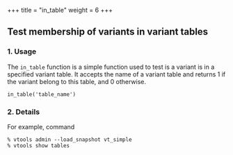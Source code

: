 +++
title = "in_table"
weight = 6
+++



## Test membership of variants in variant tables 




### 1. Usage

The `in_table` function is a simple function used to test is a variant is in a specified variant table. It accepts the name of a variant table and returns 1 if the variant belong to this table, and 0 otherwise. 



    in_table('table_name')
    



### 2. Details

For example, command 



    % vtools admin --load_snapshot vt_simple
    % vtools show tables